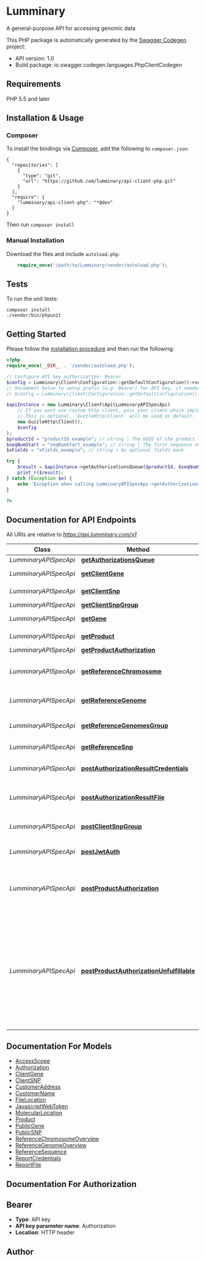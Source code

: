 # Lumminary
A general-purpose API for accessing genomic data

This PHP package is automatically generated by the [Swagger Codegen](https://github.com/swagger-api/swagger-codegen) project:

- API version: 1.0
- Build package: io.swagger.codegen.languages.PhpClientCodegen

## Requirements

PHP 5.5 and later

## Installation & Usage
### Composer

To install the bindings via [Composer](http://getcomposer.org/), add the following to `composer.json`:

```
{
  "repositories": [
    {
      "type": "git",
      "url": "https://github.com/lumminary/api-client-php.git"
    }
  ],
  "require": {
    "lumminary/api-client-php": "*@dev"
  }
}
```

Then run `composer install`

### Manual Installation

Download the files and include `autoload.php`:

```php
    require_once('/path/to/Lumminary/vendor/autoload.php');
```

## Tests

To run the unit tests:

```
composer install
./vendor/bin/phpunit
```

## Getting Started

Please follow the [installation procedure](#installation--usage) and then run the following:

```php
<?php
require_once(__DIR__ . '/vendor/autoload.php');

// Configure API key authorization: Bearer
$config = Lumminary\Client\Configuration::getDefaultConfiguration()->setApiKey('Authorization', 'YOUR_API_KEY');
// Uncomment below to setup prefix (e.g. Bearer) for API key, if needed
// $config = Lumminary\Client\Configuration::getDefaultConfiguration()->setApiKeyPrefix('Authorization', 'Bearer');

$apiInstance = new Lumminary\Client\Api\LumminaryAPISpecApi(
    // If you want use custom http client, pass your client which implements `GuzzleHttp\ClientInterface`.
    // This is optional, `GuzzleHttp\Client` will be used as default.
    new GuzzleHttp\Client(),
    $config
);
$productId = "productId_example"; // string | The UUID of the product
$seqNumStart = "seqNumStart_example"; // string | The first sequence number from which to fetch (the sequence number of the last processed authorization)
$xFields = "xFields_example"; // string | An optional fields mask

try {
    $result = $apiInstance->getAuthorizationsQueue($productId, $seqNumStart, $xFields);
    print_r($result);
} catch (Exception $e) {
    echo 'Exception when calling LumminaryAPISpecApi->getAuthorizationsQueue: ', $e->getMessage(), PHP_EOL;
}

?>
```

## Documentation for API Endpoints

All URIs are relative to *https://api.lumminary.com/v1*

Class | Method | HTTP request | Description
------------ | ------------- | ------------- | -------------
*LumminaryAPISpecApi* | [**getAuthorizationsQueue**](docs/Api/LumminaryAPISpecApi.md#getauthorizationsqueue) | **GET** /products/{productId}/authorizations | 
*LumminaryAPISpecApi* | [**getClientGene**](docs/Api/LumminaryAPISpecApi.md#getclientgene) | **GET** /clients/{clientId}/datasets/{datasetId}/genes/{geneSymbol} | Get gene by symbol
*LumminaryAPISpecApi* | [**getClientSnp**](docs/Api/LumminaryAPISpecApi.md#getclientsnp) | **GET** /clients/{clientId}/datasets/{datasetId}/snps/{snpId} | Get SNP information
*LumminaryAPISpecApi* | [**getClientSnpGroup**](docs/Api/LumminaryAPISpecApi.md#getclientsnpgroup) | **GET** /clients/{clientId}/datasets/{datasetId}/snps/ | 
*LumminaryAPISpecApi* | [**getGene**](docs/Api/LumminaryAPISpecApi.md#getgene) | **GET** /reference/genes/databases/{databaseName}/accessions/{accession} | Generic gene information
*LumminaryAPISpecApi* | [**getProduct**](docs/Api/LumminaryAPISpecApi.md#getproduct) | **GET** /products/{productId} | Get product details
*LumminaryAPISpecApi* | [**getProductAuthorization**](docs/Api/LumminaryAPISpecApi.md#getproductauthorization) | **GET** /products/{productId}/authorizations/{authorizationId} | 
*LumminaryAPISpecApi* | [**getReferenceChromosome**](docs/Api/LumminaryAPISpecApi.md#getreferencechromosome) | **GET** /reference/genomes/{genomeBuildAccession}/chromosomes/{chromosomeAccession} | Sequence for a region of the reference genome
*LumminaryAPISpecApi* | [**getReferenceGenome**](docs/Api/LumminaryAPISpecApi.md#getreferencegenome) | **GET** /reference/genomes/{genomeBuildAccession}/chromosomes | Reference genome metadata
*LumminaryAPISpecApi* | [**getReferenceGenomesGroup**](docs/Api/LumminaryAPISpecApi.md#getreferencegenomesgroup) | **GET** /reference/genomes/ | Reference genome builds
*LumminaryAPISpecApi* | [**getReferenceSnp**](docs/Api/LumminaryAPISpecApi.md#getreferencesnp) | **GET** /reference/snps/{snpAccession} | Reference SNP data
*LumminaryAPISpecApi* | [**postAuthorizationResultCredentials**](docs/Api/LumminaryAPISpecApi.md#postauthorizationresultcredentials) | **POST** /products/{productId}/authorizations/{authorizationId}/credentials | Provide a result for the authorization
*LumminaryAPISpecApi* | [**postAuthorizationResultFile**](docs/Api/LumminaryAPISpecApi.md#postauthorizationresultfile) | **POST** /products/{productId}/authorizations/{authorizationId}/file | Provide a file result to the authorization, e
*LumminaryAPISpecApi* | [**postClientSnpGroup**](docs/Api/LumminaryAPISpecApi.md#postclientsnpgroup) | **POST** /clients/{clientId}/datasets/{datasetId}/snps/ | Get a large group of SNPs
*LumminaryAPISpecApi* | [**postJwtAuth**](docs/Api/LumminaryAPISpecApi.md#postjwtauth) | **POST** /auth/jwt | General-purpose authentication
*LumminaryAPISpecApi* | [**postProductAuthorization**](docs/Api/LumminaryAPISpecApi.md#postproductauthorization) | **POST** /products/{productId}/authorizations/{authorizationId} | Signal that processing is complete, without uploading any result
*LumminaryAPISpecApi* | [**postProductAuthorizationUnfulfillable**](docs/Api/LumminaryAPISpecApi.md#postproductauthorizationunfulfillable) | **POST** /products/{productId}/authorizations/{authorizationId}/unfulfillable | Catch-all Authorization state, for authorizations that passed all verifications and should reach the partner Product, but cannot be fulfilled for various reasons


## Documentation For Models

 - [AccessScope](docs/Model/AccessScope.md)
 - [Authorization](docs/Model/Authorization.md)
 - [ClientGene](docs/Model/ClientGene.md)
 - [ClientSNP](docs/Model/ClientSNP.md)
 - [CustomerAddress](docs/Model/CustomerAddress.md)
 - [CustomerName](docs/Model/CustomerName.md)
 - [FileLocation](docs/Model/FileLocation.md)
 - [JavascriptWebToken](docs/Model/JavascriptWebToken.md)
 - [MolecularLocation](docs/Model/MolecularLocation.md)
 - [Product](docs/Model/Product.md)
 - [PublicGene](docs/Model/PublicGene.md)
 - [PublicSNP](docs/Model/PublicSNP.md)
 - [ReferenceChromosomeOverview](docs/Model/ReferenceChromosomeOverview.md)
 - [ReferenceGenomeOverview](docs/Model/ReferenceGenomeOverview.md)
 - [ReferenceSequence](docs/Model/ReferenceSequence.md)
 - [ReportCredentials](docs/Model/ReportCredentials.md)
 - [ReportFile](docs/Model/ReportFile.md)


## Documentation For Authorization


## Bearer

- **Type**: API key
- **API key parameter name**: Authorization
- **Location**: HTTP header


## Author




